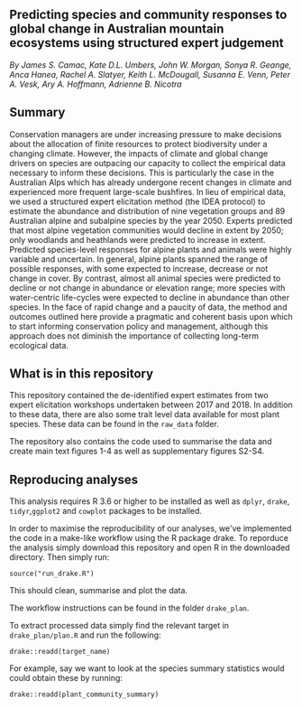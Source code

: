 ## Predicting species and community responses to global change in Australian mountain ecosystems using structured expert judgement

*By James S. Camac, Kate D.L. Umbers, John W. Morgan, Sonya R. Geange, Anca Hanea, Rachel A. Slatyer, Keith L. McDougall, Susanna E. Venn, Peter A. Vesk, Ary A. Hoffmann, Adrienne B. Nicotra*

## Summary
Conservation managers are under increasing pressure to make decisions about the allocation of finite resources to protect biodiversity under a changing climate. However, the impacts of climate and global change drivers on species are outpacing our capacity to collect the empirical data necessary to inform these decisions. This is particularly the case in the Australian Alps which has already undergone recent changes in climate and experienced more frequent large-scale bushfires. In lieu of empirical data, we used a structured expert elicitation method (the IDEA protocol) to estimate the abundance and distribution of nine vegetation groups and 89 Australian alpine and subalpine species by the year 2050. Experts predicted that most alpine vegetation communities would decline in extent by 2050; only woodlands and heathlands were predicted to increase in extent. Predicted species-level responses for alpine plants and animals were highly variable and uncertain. In general, alpine plants spanned the range of possible responses, with some expected to increase, decrease or not change in cover. By contrast, almost all animal species were predicted to decline or not change in abundance or elevation range; more species with water-centric life-cycles were expected to decline in abundance than other species. In the face of rapid change and a paucity of data, the method and outcomes outlined here provide a pragmatic and coherent basis upon which to start informing conservation policy and management, although this approach does not diminish the importance of collecting long-term ecological data. 



## What is in this repository
This repository contained the de-identified expert estimates from two expert elicitation workshops undertaken between 2017 and 2018. In addition to these data, there are also some trait level data available for most plant species. These data can be found in the `raw_data` folder.

The repository also contains the code used to summarise the data and create main text figures 1-4 as well as supplementary figures S2-S4.

## Reproducing analyses

This analysis requires R 3.6 or higher to be installed as well as `dplyr`, `drake`, `tidyr`,`ggplot2` and `cowplot` packages to be installed.

In order to maximise the reproducibility of our analyses, we've implemented the code in a make-like workflow using the R package drake.
To reporduce the analysis simply download this repository and open R in the downloaded directory. Then simply run:

```
source("run_drake.R")
```

This should clean, summarise and plot the data.

The workflow instructions can be found in the folder `drake_plan`.

To extract processed data simply find the relevant target in `drake_plan/plan.R` and run the following:

```
drake::readd(target_name)
```

For example, say we want to look at the species summary statistics would could obtain these by running:

```
drake::readd(plant_community_summary)
```

